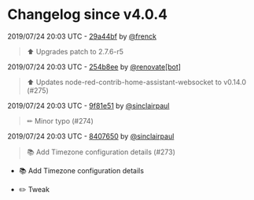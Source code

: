 # Changelog since v4.0.4

2019/07/24 20:03 UTC - [29a44bf](https://github.com/hassio-addons/addon-node-red/commit/29a44bf960bcc593c96e519e82f4736501870cc4) by [@frenck](https://github.com/frenck)
> :arrow_up: Upgrades patch to 2.7.6-r5 

2019/07/24 20:03 UTC - [254b8ee](https://github.com/hassio-addons/addon-node-red/commit/254b8ee3988f18663ad5fff22231deaf5b36d7aa) by [@renovate[bot]](https://github.com/apps/renovate)
> :arrow_up: Updates node-red-contrib-home-assistant-websocket to v0.14.0 (#275) 

2019/07/24 20:03 UTC - [9f81e51](https://github.com/hassio-addons/addon-node-red/commit/9f81e51f1288026545a6ab8a5b7df2a34aff0d82) by [@sinclairpaul](https://github.com/sinclairpaul)
> ✏ Minor typo (#274) 

2019/07/24 20:03 UTC - [8407650](https://github.com/hassio-addons/addon-node-red/commit/84076509c7b4f902507067aea6a453513f7dc5cd) by [@sinclairpaul](https://github.com/sinclairpaul)
> :books: Add Timezone configuration details (#273)

* :books: Add Timezone configuration details

* :pencil2: Tweak 


